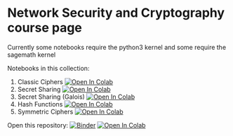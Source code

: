 # Network Security and Cryptography course page

Currently some notebooks require the python3 kernel and some require the sagemath kernel 

Notebooks in this collection:
1. Classic Ciphers [![Open In Colab](https://colab.research.google.com/assets/colab-badge.svg)](https://colab.research.google.com/github/gverticale/network-security-and-cryptography/blob/master/Classic%20ciphers.ipynb)
2. Secret Sharing [![Open In Colab](https://colab.research.google.com/assets/colab-badge.svg)](https://colab.research.google.com/github/gverticale/network-security-and-cryptography/blob/master/Secret%20Sharing.ipynb)
3. Secret Sharing (Galois) [![Open In Colab](https://colab.research.google.com/assets/colab-badge.svg)](https://colab.research.google.com/github/gverticale/network-security-and-cryptography/blob/master/Secret%20Sharing%20(gf).ipynb)
4. Hash Functions [![Open In Colab](https://colab.research.google.com/assets/colab-badge.svg)](https://colab.research.google.com/github/gverticale/network-security-and-cryptography/blob/master/Hash%20Functions.ipynb)
5. Symmetric Ciphers [![Open In Colab](https://colab.research.google.com/assets/colab-badge.svg)](https://colab.research.google.com/github/gverticale/network-security-and-cryptography/blob/master/Symmetric.ipynb)

Open this repository:
[![Binder](https://mybinder.org/badge_logo.svg)](https://mybinder.org/v2/gh/gverticale/network-security-and-cryptography/HEAD)
[![Open In Colab](https://colab.research.google.com/assets/colab-badge.svg)](https://colab.research.google.com/github/gverticale/network-security-and-cryptography/blob/master)
